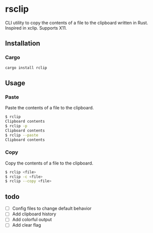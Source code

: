 # rsclip
CLI utility to copy the contents of a file to the clipboard written in Rust.
Inspired in xclip. Supports X11.

## Installation

### Cargo
```bash
cargo install rclip
```

## Usage

### Paste
Paste the contents of a file to the clipboard.

```bash
$ rclip
Clipboard contents
$ rclip -p
Clipboard contents
$ rclip --paste
Clipboard contents
```

### Copy
Copy the contents of a file to the clipboard.

```bash
$ rclip <file>
$ rclip -c <file>
$ rclip --copy <file>
```
## todo
- [ ] Config files to change default behavior
- [ ] Add clipboard history
- [ ] Add colorful output
- [ ] Add clear flag
